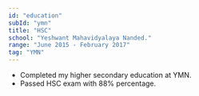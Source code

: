 ```yaml
---
id: "education"
subId: "ymn"
title: "HSC"
school: "Yeshwant Mahavidyalaya Nanded."
range: "June 2015 - February 2017"
tag: "YMN"
---
```


- Completed my higher secondary education at YMN.
- Passed HSC exam with 88% percentage.
